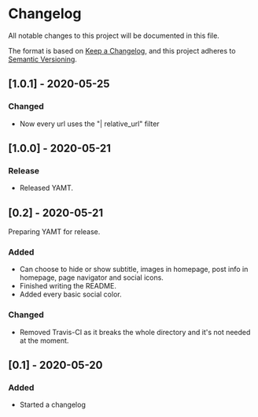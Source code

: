 # Changelog
All notable changes to this project will be documented in this file.

The format is based on [Keep a Changelog](https://keepachangelog.com/en/1.0.0/),
and this project adheres to [Semantic Versioning](https://semver.org/spec/v2.0.0.html).

## [1.0.1] - 2020-05-25
### Changed
 - Now every url uses the "| relative_url" filter

## [1.0.0] - 2020-05-21
### Release
 - Released YAMT.

## [0.2] - 2020-05-21
Preparing YAMT for release.
### Added
 - Can choose to hide or show subtitle, images in homepage, post info in homepage, page navigator and social icons.
 - Finished writing the README.
 - Added every basic social color.

### Changed
 - Removed Travis-CI as it breaks the whole directory and it's not needed at the moment.
 

## [0.1] - 2020-05-20
### Added
 - Started a changelog